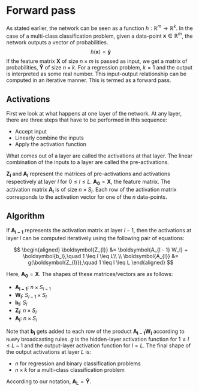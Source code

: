 # Forward pass

As stated earlier, the network can be seen as a function $h: \mathbb{R}^{m} \rightarrow \mathbb{R}^{k}$. In the case of a multi-class classification problem, given a data-point $\boldsymbol{x} \in \mathbb{R}^m$, the network outputs a vector of probabilities.
$$
h(\boldsymbol{x}) = \boldsymbol{\hat{y}}
$$
If the feature matrix $\boldsymbol{X}$ of size $n \times m$ is passed as input, we get a matrix of probabilities, $\boldsymbol{\hat{Y}}$ of size $n \times k$. For a regression problem, $k = 1$ and the output is interpreted as some real number. This input-output relationship can be computed in an iterative manner. This is termed as a forward pass.



## Activations

First we look at what happens at one layer of the network. At any layer, there are three steps that have to be performed in this sequence:

- Accept input
- Linearly combine the inputs
- Apply the activation function

What comes out of a layer are called the activations at that layer. The linear combination of the inputs to a layer are called the pre-activations.

$\boldsymbol{Z_l}$ and $\boldsymbol{A_l}$ represent the matrices of pre-activations and activations respectively at layer $l$ for $0 \leq l \leq L$. $\boldsymbol{A_0} = \boldsymbol{X}$, the feature matrix. The activation matrix $\boldsymbol{A_l}$ is of size $n \times S_l$. Each row of the activation matrix corresponds to the activation vector for one of the $n$ data-points.



## Algorithm

If $\boldsymbol{A_{l - 1}}$ represents the activation matrix at layer $l - 1$, then the activations at layer $l$ can be computed iteratively using the following pair of equations:

$$
\begin{aligned}
\boldsymbol{Z_{l}} &= \boldsymbol{A_{l - 1} W_l} + \boldsymbol{b_l},\quad 1 \leq l \leq L\\ \\
\boldsymbol{A_{l}} &= g(\boldsymbol{Z_{l}}),\quad 1 \leq l \leq L
\end{aligned}
$$


Here, $\boldsymbol{A_0} = \boldsymbol{X}$. The shapes of these matrices/vectors are as follows:

- $\boldsymbol{A_{l - 1}}$: $n \times S_{l - 1}$ 
- $\boldsymbol{W_l}$: $S_{l - 1} \times S_{l}$
- $\boldsymbol{b_l}$: $S_l$
- $\boldsymbol{Z_l}$: $n \times S_l$
- $\boldsymbol{A_{l}}$: $n \times S_{l}$

Note that $\boldsymbol{b_{l}}$ gets added to each row of the product $\boldsymbol{A_{l - 1} W_{l}}$ according to `NumPy` broadcasting rules. $g$ is the hidden-layer activation function for $1 \leq l \leq L - 1$ and the output-layer activation function for $l = L$. The final shape of the output activations at layer $L$ is:

- $n$ for regression and binary classification problems
- $n \times k$ for a multi-class classification problem

According to our notation, $\boldsymbol{A_L} = \boldsymbol{\hat{Y}}$.

